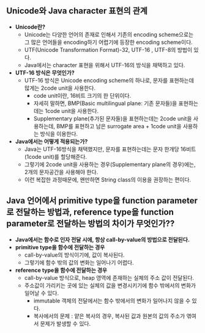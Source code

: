 ## Unicode와 Java character 표현의 관계
  - **Unicode란?**
    - Unicode는 다양한 언어의 존재로 인해서 기존의 encoding scheme으로는 그 많은 언어들을 encoding하기 어렵기에 등장한 encoding scheme이다.
    - UTF(Unicode Transformation Format)-32, UTF-16 , UTF-8의 방법이 있다.
    - Java에서는 character 표현을 위해서 UTF-16의 방식을 채택하고 있다.
  - **UTF-16 방식은 무엇인가?**
    - UTF-16 방식은 Unicode encoding scheme의 하나로, 문자를 표현하는데 많게는 2code unit을 사용한다.
      - code unit이란, 16비트 크기의 한 단위이다.
      - 자세히 말하면, BMP(Basic multilingual plane: 기존 문자들)을 표현하는데는 1code unit을 사용한다.
      - Supplementary plane(추가된 문자들)을 표현하는데는 2code unit을 사용하는데, BMP를 표현하고 남은 surrogate area + 1code unit을 사용하는 방식을 이용한다.
  - **Java에서는 어떻게 적용되는가?**
    - Java는 UTF-16방식을 채택했지만, 문자를 표현하는데는 문자 한개당 16비트(1code unit)를 할당해준다.
    - 그렇기에 2code unit을 사용하는 경우(Supplementary plane의 경우)에는, 2개의 문자공간을 사용해야 한다.
    - 이런 복잡한 과정때문에, 왠만하면 String class의 이용을 권장하는 편이다.

## Java 언어에서 primitive type을 function parameter로 전달하는 방법과, reference type을 function parameter로 전달하는 방법의 차이가 무엇인가??
  - **Java에서는 함수로 인자 전달 시에, 항상 call-by-value의 방법으로 전달된다.**
  - **primitive type을 함수에 전달하는 경우**
    - call-by-value의 방식이기에, 값이 복사된다.
    - 그렇기에 함수 밖의 값의 변화는 일어나기 어렵다. 
  - **reference type을 함수에 전달하는 경우**
    - call-by-value 방식으로, heap 영역에 존재하는 실체의 주소 값이 전달된다.
    - 주소값이 가리키는 곳에 있는 실체의 값을 변경시키기에 함수 밖에서의 변화가 일어날 수 있다.
      - immutable 객체의 전달에서는 함수 밖에서의 변화가 일어나지 않을 수 있다.
      - 복사에서의 문제 : 얕은 복사의 경우, 복사된 값과 원본의 값의 주소가 엮여서 문제가 발생할 수 있다.
